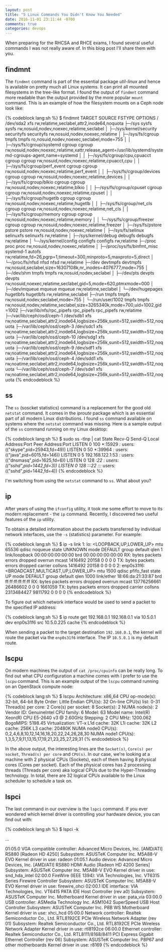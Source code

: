 ```yaml
---
layout: post
title: "5 Linux Commands You Didn't Know You Needed"
date: 2016-11-01 23:11:44 -0700
comments: true
categories: devops
---
```


When preparing for the RHCSA and RHCE exams, I found several useful commands I was not really aware of. In this blog post I'll share them with you.

<!-- more -->

## findmnt

The `findmnt` command is part of the essential package *util-linux* and hence is available on pretty much all Linux systems. It can print all mounted filesystems in the tree-like format. I found the output of `findmnt` command more readable than the output provided by the more popular `mount` command. This is an example of how the filesystem mounts on a Ceph node look like:

{% codeblock lang:sh %}
$ findmnt
TARGET                           SOURCE     FSTYPE     OPTIONS
/                                /dev/sda2  xfs        rw,relatime,seclabel,attr2,inode64,noquota
├─/sys                           sysfs      sysfs      rw,nosuid,nodev,noexec,relatime,seclabel
│ ├─/sys/kernel/security         securityfs securityfs rw,nosuid,nodev,noexec,relatime
│ ├─/sys/fs/cgroup               tmpfs      tmpfs      ro,nosuid,nodev,noexec,seclabel,mode=755
│ │ ├─/sys/fs/cgroup/systemd     cgroup     cgroup     rw,nosuid,nodev,noexec,relatime,xattr,release_agent=/usr/lib/systemd/systemd-cgroups-agent,name=systemd
│ │ ├─/sys/fs/cgroup/cpu,cpuacct cgroup     cgroup     rw,nosuid,nodev,noexec,relatime,cpuacct,cpu
│ │ ├─/sys/fs/cgroup/perf_event  cgroup     cgroup     rw,nosuid,nodev,noexec,relatime,perf_event
│ │ ├─/sys/fs/cgroup/devices     cgroup     cgroup     rw,nosuid,nodev,noexec,relatime,devices
│ │ ├─/sys/fs/cgroup/blkio       cgroup     cgroup     rw,nosuid,nodev,noexec,relatime,blkio
│ │ ├─/sys/fs/cgroup/cpuset      cgroup     cgroup     rw,nosuid,nodev,noexec,relatime,cpuset
│ │ ├─/sys/fs/cgroup/hugetlb     cgroup     cgroup     rw,nosuid,nodev,noexec,relatime,hugetlb
│ │ ├─/sys/fs/cgroup/net_cls     cgroup     cgroup     rw,nosuid,nodev,noexec,relatime,net_cls
│ │ ├─/sys/fs/cgroup/memory      cgroup     cgroup     rw,nosuid,nodev,noexec,relatime,memory
│ │ └─/sys/fs/cgroup/freezer     cgroup     cgroup     rw,nosuid,nodev,noexec,relatime,freezer
│ ├─/sys/fs/pstore               pstore     pstore     rw,nosuid,nodev,noexec,relatime
│ ├─/sys/fs/selinux              selinuxfs  selinuxfs  rw,relatime
│ ├─/sys/kernel/debug            debugfs    debugfs    rw,relatime
│ └─/sys/kernel/config           configfs   configfs   rw,relatime
├─/proc                          proc       proc       rw,nosuid,nodev,noexec,relatime
│ ├─/proc/sys/fs/binfmt_misc     systemd-1  autofs     rw,relatime,fd=26,pgrp=1,timeout=300,minproto=5,maxproto=5,direct
│ └─/proc/fs/nfsd                nfsd       nfsd       rw,relatime
├─/dev                           devtmpfs   devtmpfs   rw,nosuid,seclabel,size=16307108k,nr_inodes=4076777,mode=755
│ ├─/dev/shm                     tmpfs      tmpfs      rw,nosuid,nodev,seclabel
│ ├─/dev/pts                     devpts     devpts     rw,nosuid,noexec,relatime,seclabel,gid=5,mode=620,ptmxmode=000
│ ├─/dev/mqueue                  mqueue     mqueue     rw,relatime,seclabel
│ └─/dev/hugepages               hugetlbfs  hugetlbfs  rw,relatime,seclabel
├─/run                           tmpfs      tmpfs      rw,nosuid,nodev,seclabel,mode=755
│ └─/run/user/1002               tmpfs      tmpfs      rw,nosuid,nodev,relatime,seclabel,size=3265340k,mode=700,uid=1002,gid=1002
├─/var/lib/nfs/rpc_pipefs        rpc_pipefs rpc_pipefs rw,relatime
├─/var/lib/ceph/osd/ceph-1       /dev/sdb1  xfs        rw,noatime,seclabel,attr2,inode64,logbsize=256k,sunit=512,swidth=512,noquota
├─/var/lib/ceph/osd/ceph-3       /dev/sdc1  xfs        rw,noatime,seclabel,attr2,inode64,logbsize=256k,sunit=512,swidth=512,noquota
├─/var/lib/ceph/osd/ceph-10      /dev/sdg1  xfs        rw,noatime,seclabel,attr2,inode64,logbsize=256k,sunit=512,swidth=512,noquota
├─/var/lib/ceph/osd/ceph-9       /dev/sdf1  xfs        rw,noatime,seclabel,attr2,inode64,logbsize=256k,sunit=512,swidth=512,noquota
├─/var/lib/ceph/osd/ceph-4       /dev/sdd1  xfs        rw,noatime,seclabel,attr2,inode64,logbsize=256k,sunit=512,swidth=512,noquota
└─/var/lib/ceph/osd/ceph-7       /dev/sde1  xfs        rw,noatime,seclabel,attr2,inode64,logbsize=256k,sunit=512,swidth=512,noquota
{% endcodeblock %}

## ss

The `ss` (soscket statistics) command is a replacement for the good old `netstat` command. It comes in the *iproute* package which is an essential part of all modern Linux distributions. I found `ss` command available on systems where the `netstat` command was missing. Here is a sample output of the `ss` command running on my Linux desktop:

{% codeblock lang:sh %}
$ sudo ss -tlnp | cat
State      Recv-Q Send-Q Local Address:Port               Peer Address:Port
LISTEN     0      100          *:15929                    *:*                   users:(("skype",pid=25943,fd=49))
LISTEN     0      50           *:39964                    *:*                   users:(("java",pid=6015,fd=146))
LISTEN     0      5      192.168.122.1:53                       *:*                   users:(("dnsmasq",pid=1625,fd=6))
LISTEN     0      128          *:22                       *:*                   users:(("sshd",pid=1442,fd=3))
LISTEN     0      128         :::22                      :::*                   users:(("sshd",pid=1442,fd=4))
{% endcodeblock %}

I'm switching from using the `netstat` command to `ss`. What about you?

## ip

After years of using the `ifconfig` utility, it took me some effort to move to its modern replacement - the `ip` command. Recently, I discovered two useful features of the `ip` utility.

To obtain a detailed information about the packets transferred by individual network interfaces, use the `-s` (statistics) parameter. For example:

{% codeblock lang:sh %}
$ ip -s link
1: lo: <LOOPBACK,UP,LOWER_UP> mtu 65536 qdisc noqueue state UNKNOWN mode DEFAULT group default qlen 1
    link/loopback 00:00:00:00:00:00 brd 00:00:00:00:00:00
    RX: bytes  packets  errors  dropped overrun mcast
    1416492    20158    0       0       0       0
    TX: bytes  packets  errors  dropped carrier collsns
    1416492    20158    0       0       0       0
2: enp0s31f6: <BROADCAST,MULTICAST,UP,LOWER_UP> mtu 1500 qdisc pfifo_fast state UP mode DEFAULT group default qlen 1000
    link/ether 18:66:da:21:33:87 brd ff:ff:ff:ff:ff:ff
    RX: bytes  packets  errors  dropped overrun mcast
    13776256661 26486602 0       0       0       1661059
    TX: bytes  packets  errors  dropped carrier collsns
    2313484427 9811792  0       0       0       0
{% endcodeblock %}

To figure out which network interface would be used to send a packet to the specified IP address:

{% codeblock lang:sh %}
$ ip route get 192.168.0.1
192.168.0.1 via 10.5.0.1 dev enp0s31f6  src 10.5.0.225
    cache
{% endcodeblock %}

When sending a packet to the target destination `192.168.0.1`, the kernel will route the packet via the `enp0s31f6` interface. The IP `10.5.0.1` is my default route.

## lscpu

On modern machines the output of `cat /proc/cpuinfo` can be really long. To find out what CPU configuration a machine comes with I prefer to use the `lscpu` command. This is an example output of the `lscpu` command running on an OpenStack compute node:

{% codeblock lang:sh %}
$ lscpu
Architecture:          x86_64
CPU op-mode(s):        32-bit, 64-bit
Byte Order:            Little Endian
CPU(s):                32
On-line CPU(s) list:   0-31
Thread(s) per core:    2
Core(s) per socket:    8
Socket(s):             2
NUMA node(s):          2
Vendor ID:             GenuineIntel
CPU family:            6
Model:                 63
Model name:            Intel(R) Xeon(R) CPU E5-2640 v3 @ 2.60GHz
Stepping:              2
CPU MHz:               1200.062
BogoMIPS:              5198.45
Virtualization:        VT-x
L1d cache:             32K
L1i cache:             32K
L2 cache:              256K
L3 cache:              20480K
NUMA node0 CPU(s):     0,2,4,6,8,10,12,14,16,18,20,22,24,26,28,30
NUMA node1 CPU(s):     1,3,5,7,9,11,13,15,17,19,21,23,25,27,29,31
{% endcodeblock %}

In the above output, the interesting lines are the `Socket(s)`, `Core(s) per socket`, `Thread(s) per core` and `CPU(s)`. In our case, we're looking at a machine with 2 physical CPUs (Sockets), each of them having 8 physical cores (Cores per socket). Each of the physical cores has 2 processing threads (Threads per core) aka logical CPUs due to the Hyper-Threading technology. In total, there are 32 logical CPUs available to the Linux scheduler to schedule a task on.

## lspci

The last command in our overview is the `lspci` command. If you ever wondered which kernel driver is controlling your hardware device, you can find out with:

{% codeblock lang:sh %}
$ lspci -k

...

01:05.0 VGA compatible controller: Advanced Micro Devices, Inc. [AMD/ATI] RS880 [Radeon HD 4250]
        Subsystem: ASUSTeK Computer Inc. M5A88-V EVO
        Kernel driver in use: radeon
01:05.1 Audio device: Advanced Micro Devices, Inc. [AMD/ATI] RS880 HDMI Audio [Radeon HD 4200 Series]
        Subsystem: ASUSTeK Computer Inc. M5A88-V EVO
        Kernel driver in use: snd_hda_intel
02:00.0 FireWire (IEEE 1394): VIA Technologies, Inc. VT6315 Series Firewire Controller
        Subsystem: ASUSTeK Computer Inc. M5A88-V EVO
        Kernel driver in use: firewire_ohci
02:00.1 IDE interface: VIA Technologies, Inc. VT6415 PATA IDE Host Controller (rev a0)
        Subsystem: ASUSTeK Computer Inc. Motherboard
        Kernel driver in use: pata_via
03:00.0 USB controller: ASMedia Technology Inc. ASM1042 SuperSpeed USB Host Controller
        Subsystem: ASUSTeK Computer Inc. P8B WS Motherboard
        Kernel driver in use: xhci_hcd
05:00.0 Network controller: Realtek Semiconductor Co., Ltd. RTL8192CE PCIe Wireless Network Adapter (rev 01)
        Subsystem: Realtek Semiconductor Co., Ltd. RTL8192CE PCIe Wireless Network Adapter
        Kernel driver in use: rtl8192ce
06:00.0 Ethernet controller: Realtek Semiconductor Co., Ltd. RTL8111/8168/8411 PCI Express Gigabit Ethernet Controller (rev 06)
        Subsystem: ASUSTeK Computer Inc. P8P67 and other motherboards
        Kernel driver in use: r8169
{% endcodeblock %}
